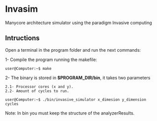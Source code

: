 # Invasim

Manycore architecture simulator using the paradigm Invasive computing

## Intructions

Open a terminal in the program folder and run the next commands:

1- Compile the program running the makefile:
  ```console
  user@Computer:~$ make

  ```

2- The binary is stored in **$PROGRAM_DIR/bin**, it takes two parameters 
    
    2.1- Processor cores (x and y).
    2.2- Amount of cycles to run.
  ```console
  user@Computer:~$ ./bin/invasive_simulator x_dimesion y_dimension cycles

  ```

Note: In bin you must keep the structure of the analyzerResults.
